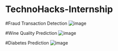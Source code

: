 # TechnoHacks-Internship
#Fraud Transaction Detection
![image](https://github.com/DharmikT11/TechnoHacks-Internship/assets/162346934/a4978c29-20fe-476b-870e-bfbfb180d98a)


#Wine Quality Prediction
![image](https://github.com/DharmikT11/TechnoHacks-Internship/assets/162346934/365226f6-adce-4d0c-91c0-5af6c5afc354)


#Diabetes Prediction
![image](https://github.com/DharmikT11/TechnoHacks-Internship/assets/162346934/4f42471b-2127-4462-9c5f-47d60e244246)

